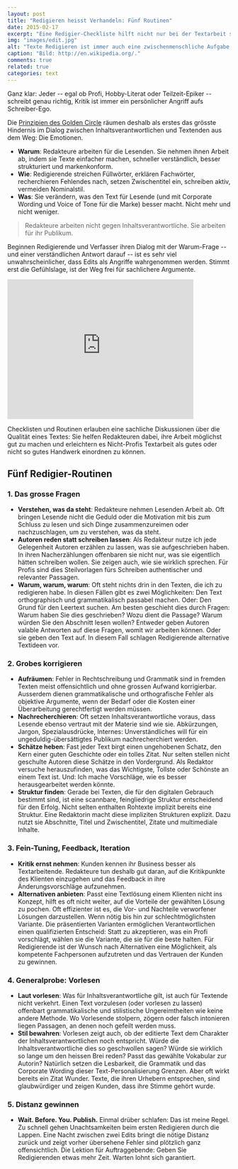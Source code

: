```yaml
---
layout: post
title: "Redigieren heisst Verhandeln: Fünf Routinen"
date: 2015-02-17
excerpt: "Eine Redigier-Checkliste hilft nicht nur bei der Textarbeit sondern dient Redigierenden und Text-Liferanten als Gesprächs- und Verhandlungsgrundlage."
img: "images/edit.jpg"
alt: "Texte Redigieren ist immer auch eine zwischenmenschliche Aufgabe."
caption: "Bild: http://en.wikipedia.org/."
comments: true
related: true
categories: text
---
```


Ganz klar: Jeder -- egal ob Profi, Hobby-Literat oder Teilzeit-Epiker -- schreibt genau richtig, Kritik ist immer ein persönlicher Angriff aufs Schreiber-Ego.

Die [Prinzipien des Golden Circle](http://en.wikipedia.org/wiki/Simon_Sinek) räumen deshalb als erstes das grösste Hindernis im Dialog zwischen Inhaltsverantwortlichen und Textenden aus dem Weg: Die Emotionen. 

- **Warum**: Redakteure arbeiten für die Lesenden. Sie nehmen ihnen Arbeit ab, indem sie Texte einfacher machen, schneller verständlich, besser strukturiert und markenkonform.
- **Wie**: Redigierende streichen Füllwörter, erklären Fachwörter, recherchieren Fehlendes nach, setzen Zwischentitel ein, schreiben aktiv, vermeiden Nominalstil.
- **Was**: Sie verändern, was den Text für Lesende (und mit Corporate Wording und Voice of Tone für die Marke) besser macht. Nicht mehr und nicht weniger.

> Redakteure arbeiten nicht gegen Inhaltsverantwortliche. Sie arbeiten für ihr Publikum.

Beginnen Redigierende und Verfasser ihren Dialog mit der Warum-Frage -- und einer verständlichen Antwort darauf -- ist es sehr viel unwahrscheinlicher, dass Edits als Angriffe wahrgenommen werden. Stimmt erst die Gefühlslage, ist der Weg frei für sachlichere Argumente.

<div class="frame">
	<iframe width="420" height="315" src="https://www.youtube.com/embed/l5Tw0PGcyN0" frameborder="0" allowfullscreen></iframe>
</div>

Checklisten und Routinen erlauben eine sachliche Diskussionen über die Qualität eines Textes: Sie helfen Redakteuren dabei, ihre Arbeit möglichst gut zu machen und erleichtern es Nicht-Profis Textarbeit als gutes oder nicht so gutes Handwerk einordnen zu können.

## Fünf Redigier-Routinen

### 1. Das grosse Fragen

- **Verstehen, was da steht**: Redakteure nehmen Lesenden Arbeit ab. Oft bringen Lesende nicht die Geduld oder die Motivation mit bis zum Schluss zu lesen und sich Dinge zusammenzureimen oder nachzuschlagen, um zu verstehen, was da steht.
- **Autoren reden statt schreiben lassen**: <!-- Viele Leute reden besser als sie schreiben. Dies ist in der Schweiz -- wo die Schriftsprache für viele einer Fremd- oder Kunstsprache gleichkommt -- wahrscheinlich noch ausgeprägter der Fall als etwa in Hamburg. --> Als Redakteur nutze ich jede Gelegenheit Autoren erzählen zu lassen, was sie aufgeschrieben haben. In ihren Nacherzählungen offenbaren sie nicht nur, was sie eigentlich hätten schreiben wollen. Sie zeigen auch, wie sie wirklich sprechen. Für Profis sind dies Steilvorlagen fürs Schreiben authentischer und relevanter Passagen. 
- **Warum, warum, warum**: Oft steht nichts drin in den Texten, die ich zu redigieren habe. In diesen Fällen gibt es zwei Möglichkeiten: Den Text orthographisch und grammatikalisch passabel machen. Oder: Den Grund für den Leertext suchen. Am besten geschieht dies durch Fragen: Warum haben Sie dies geschrieben? Wozu dient die Passage? Warum würden Sie den Abschnitt lesen wollen? Entweder geben Autoren valable Antworten auf diese Fragen, womit wir arbeiten können. Oder sie geben den Text auf. In diesem Fall schlagen Redigierende alternative Textideen vor.

### 2. Grobes korrigieren

- **Aufräumen**: Fehler in Rechtschreibung und Grammatik sind in fremden Texten meist offensichtlich und ohne grossen Aufwand korrigierbar. Ausserdem dienen grammatikalische und orthografische Fehler als objektive Argumente, wenn der Bedarf oder die Kosten einer Überarbeitung gerechtfertigt werden müssen.
- **Nachrecherchieren**: Oft setzen Inhaltsverantwortliche voraus, dass Lesende ebenso vertraut mit der Materie sind wie sie. Abkürzungen, Jargon, Spezialausdrücke, Internes: Unverständliches will für ein ungeduldig-übersättigtes Publikum nachrecherchiert werden.
- **Schätze heben**: Fast jeder Text birgt einen ungehobenen Schatz, den Kern einer guten Geschichte oder ein tolles Zitat. Nur selten stellen nicht geschulte Autoren diese Schätze in den Vordergrund. Als Redaktor versuche herauszufinden, was das Wichtigste, Tollste oder Schönste an einem Text ist. Und: Ich mache Vorschläge, wie es besser herausgearbeitet werden könnte.
- **Struktur finden**: Gerade bei Texten, die für den digitalen Gebrauch bestimmt sind, ist eine scannbare, feingliedrige Struktur entscheidend für den Erfolg. Nicht selten enthalten Rohtexte implizit bereits eine Struktur. Eine Redaktorin macht diese impliziten Strukturen explizit. Dazu nutzt sie Abschnitte, Titel und Zwischentitel, Zitate und multimediale Inhalte.



### 3. Fein-Tuning, Feedback, Iteration

- **Kritik ernst nehmen**: Kunden kennen ihr Business besser als Textarbeitende. Redakteure tun deshalb gut daran, auf die Kritikpunkte des Klienten einzugehen und das Feedback in ihre Änderungsvorschläge aufzunehmen.
- **Alternativen anbieten**: Passt eine Textlösung einem Klienten nicht ins Konzept, hilft es oft nicht weiter, auf die Vorteile der gewählten Lösung zu pochen. Oft effizienter ist es, die Vor- und Nachteile verworfener Lösungen darzustellen. Wenn nötig bis hin zur schlechtmöglichsten Variante. Die präsentierten Varianten ermöglichen Verantwortlichen einen qualifizierten Entscheid: Statt zu akzeptieren, was ein Profi vorschlägt, wählen sie die Variante, die sie für die beste halten. Für Redigierende ist der Wunsch nach Alternativen eine Möglichkeit, als kompetente Fachpersonen aufzutreten und das Vertrauen der Kunden zu gewinnen. 

### 4. Generalprobe: Vorlesen

- **Laut vorlesen**: Was für Inhaltsverantwortliche gilt, ist auch für Textende nicht verkehrt. Einen Text vorzulesen (oder vorlesen zu lassen) offenbart grammatikalische und stilistische Ungereimtheiten wie keine andere Methode. Wo Vorlesende stolpern, zögern oder falsch intonieren liegen Passagen, an denen noch gefeilt werden muss. 
- **Stil bewahren**: Vorlesen zeigt auch, ob der editierte Text dem Charakter der Inhaltsverantwortlichen noch entspricht. Würde die Inhaltsverantwortliche dies so geschwollen sagen? Würde sie wirklich so lange um den heissen Brei reden? Passt das gewählte Vokabular zur Autorin? Natürlich setzen die Lesbarkeit, die Grammatik und das Corporate Wording dieser Text-Personalisierung Grenzen. Aber oft wirkt bereits ein Zitat Wunder. Texte, die ihren Urhebern entsprechen, sind glaubwürdiger und zeigen Kunden, dass ihre Stimme gehört wurde.

### 5. Distanz gewinnen

- **Wait. Before. You. Publish.** Einmal drüber schlafen: Das ist meine Regel. Zu schnell gehen Unachtsamkeiten beim ersten Redigieren durch die Lappen. Eine Nacht zwischen zwei Edits bringt die nötige Distanz zurück und zeigt vorher übersehene  Fehler sind plötzlich ganz offensichtlich. Die Lektion für Auftraggebende: Geben Sie Redigierenden etwas mehr Zeit. Warten lohnt sich garantiert.